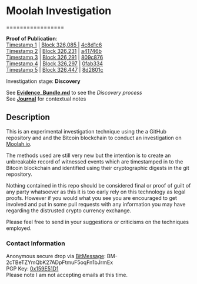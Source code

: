 # Moolah Investigation
=================

**Proof of Publication**:   
[Timestamp 1](http://www.cryptograffiti.info/?txnr=1250) | [Block 326,085 ](https://blockchain.info/tx/99f69853864d771c792695585b9cf2056069073113a22261f408cc6cb1f197a3) | [4c8d1c6](https://github.com/MrChrisJ/20141019-Moolah-Investigation/commit/4c8d1c606b548f7da15f19ed180e1a38c9a91e63)  
[Timestamp 2](http://www.cryptograffiti.info/?txnr=1255) | [Block 326,231](https://blockchain.info/tx/d799a9b08e154baefa2f2f4aaa8840efeb2b0555c0cd9fc0b2d4678866454c10) | [a41746b](https://github.com/MrChrisJ/20141019-Moolah-Investigation/commit/a41746bf9d40300f515ad39c6c13d0f7661ead5f)    
[Timestamp 3](http://www.cryptograffiti.info/?txnr=1256) | [Block 326,291](https://blockchain.info/tx/2a6c72d5e6c8cda674ed0710268073735292a65b2adccfd5b87c3371d4cfe5b2) | [809c876](https://github.com/MrChrisJ/20141019-Moolah-Investigation/commit/809c87631bf8b3ca1bb32556f07c6284fb16d365)  
[Timestamp 4](http://www.cryptograffiti.info/?txnr=1257) | [Block 326,297](https://blockchain.info/tx/60b4c67ea20a2ff72aa3c113d597764dc7ee8899368a7af616413b15d6ddca1a) | [0fab334](https://github.com/MrChrisJ/20141019-Moolah-Investigation/commit/0fab334b10cd1bd5441586f5fbe16fe8345dd037)  
[Timestamp 5](http://www.cryptograffiti.info/?txnr=1262) | [Block 326,447](https://blockchain.info/tx/3ec653d690fef59f3611410acb10d6c8bedc7ac4d1bf44d0312650c54d1d821c) | [8d2801c](https://github.com/MrChrisJ/20141019-Moolah-Investigation/commit/8d2801ca80c9e13285e29231731f6fb84e468dbc)  

Investigation stage: **Discovery**

See [**Evidence_Bundle.md**](https://github.com/MrChrisJ/20141019-Moolah-Investigation/blob/master/Evidence_Bundle.md) to see the *Discovery process*  
See [**Journal**](https://github.com/MrChrisJ/20141019-Moolah-Investigation/tree/master/Journal) for contextual notes  

## Description

This is an experimental investigation technique using the a GitHub repository and and the Bitcoin blockchain to conduct an investigation on [Moolah.io](https://moolah.io/).  

The methods used are still very new but the intention is to create an unbreakable record of witnessed events which are timestamped in to the Bitcoin blockchain and identified using their cryptographic digests in the git repository.  

Nothing contained in this repo should be considered final or proof of guilt of any party whatsoever as this it is too early rely on this technology as legal proofs. However if you would what you see you are encouraged to get involved and put in some pull requests with any information you may have regarding the distrusted crypto currency exchange.  

Please feel free to send in your suggestions or criticisms on the techniques employed.  

### Contact Information
Anonymous secure drop via [BitMessage](https://bitmessage.org/wiki/Main_Page): BM-2cTBeTZYmQbK27ADpFtmuF5oqFn1bJrmEx   
PGP Key: [0x159E51D1](https://keybase.io/chrisellis)  
Please note I am not accepting emails at this time.





